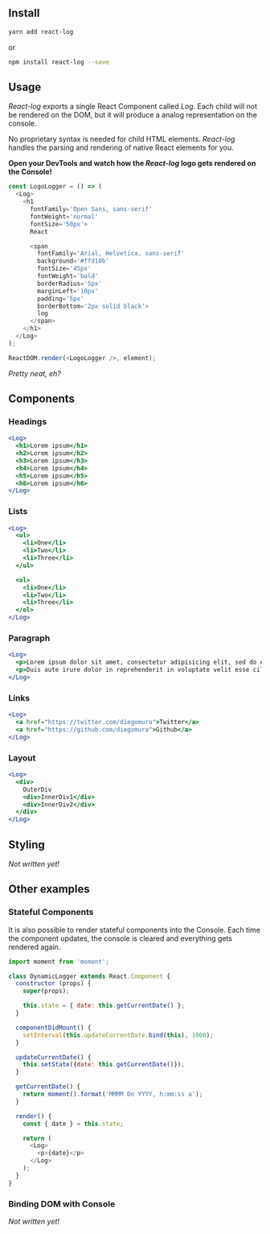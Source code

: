 ## Install
```sh
yarn add react-log
```
or
```sh
npm install react-log --save
```

## Usage
_React-log_ exports a single React Component called _Log_. Each child will not be rendered on the DOM, but it will produce a analog representation on the console.

No proprietary syntax is needed for child HTML elements. _React-log_ handles the parsing and rendering of native React elements for you.

**Open your DevTools and watch how the _React-log_ logo gets rendered on the Console!**

```js
const LogoLogger = () => (
  <Log>
    <h1
      fontFamily='Open Sans, sans-serif'
      fontWeight='normal'
      fontSize='50px'>
      React

      <span
        fontFamily='Arial, Helvetica, sans-serif'
        background='#ffd10b'
        fontSize='45px'
        fontWeight='bold'
        borderRadius='5px'
        marginLeft='10px'
        padding='5px'
        borderBottom='2px solid black'>
        log
      </span>
    </h1>
  </Log>
);

ReactDOM.render(<LogoLogger />, element);
```
_Pretty neat, eh?_

## Components
### Headings
```jsx
<Log>
  <h1>Lorem ipsum</h1>
  <h2>Lorem ipsum</h2>
  <h3>Lorem ipsum</h3>
  <h4>Lorem ipsum</h4>
  <h5>Lorem ipsum</h5>
  <h6>Lorem ipsum</h6>
</Log>
```
### Lists
```jsx
<Log>
  <ul>
    <li>One</li>
    <li>Two</li>
    <li>Three</li>
  </ul>

  <ol>
    <li>One</li>
    <li>Two</li>
    <li>Three</li>
  </ol>
</Log>
```
### Paragraph
```jsx
<Log>
  <p>Lorem ipsum dolor sit amet, consectetur adipisicing elit, sed do eiusmod tempor incididunt ut labore et dolore magna aliqua. Ut enim ad minim veniam, quis nostrud exercitation ullamco laboris nisi ut aliquip ex ea commodo consequat.</p>
  <p>Duis aute irure dolor in reprehenderit in voluptate velit esse cillum dolore eu fugiat nulla pariatur. Excepteur sint occaecat cupidatat non proident, sunt in culpa qui officia deserunt mollit anim id est laborum.</p>
</Log>
```
### Links
```jsx
<Log>
  <a href="https://twitter.com/diegomura">Twitter</a>
  <a href="https://github.com/diegomura">Github</a>
</Log>
```
### Layout
```jsx
<Log>
  <div>
    OuterDiv
    <div>InnerDiv1</div>
    <div>InnerDiv2</div>
  </div>
</Log>
```

## Styling
_Not written yet!_

## Other examples

### Stateful Components
It is also possible to render stateful components into the Console.
Each time the component updates, the console is cleared and everything gets rendered again.

```js
import moment from 'moment';

class DynamicLogger extends React.Component {
  constructor (props) {
    super(props);

    this.state = { date: this.getCurrentDate() };
  }

  componentDidMount() {
    setInterval(this.updateCurrentDate.bind(this), 1000);
  }

  updateCurrentDate() {
    this.setState({date: this.getCurrentDate()});
  }

  getCurrentDate() {
    return moment().format('MMMM Do YYYY, h:mm:ss a');
  }

  render() {
    const { date } = this.state;

    return (
      <Log>
        <p>{date}</p>
      </Log>
    );
  }
}
```

### Binding DOM with Console
_Not written yet!_

